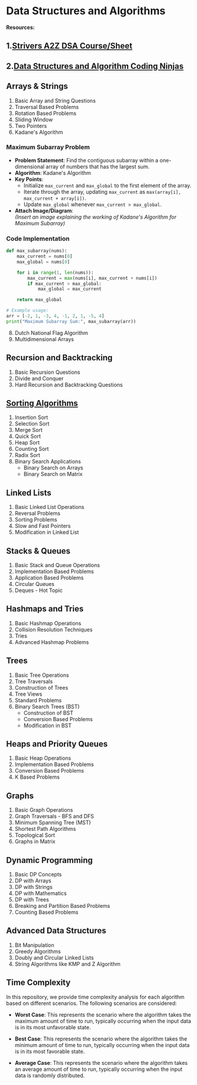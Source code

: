 # Data Structures and Algorithms

**Resources:**
## 1.[Strivers A2Z DSA Course/Sheet](https://takeuforward.org/strivers-a2z-dsa-course/strivers-a2z-dsa-course-sheet-2/)
## 2.[Data Structures and Algorithm Coding Ninjas](https://www.codingninjas.com/studio/guided-paths/data-structures-algorithms?utm_source=youtube&utm_medium=organic&utm_campaign=dsa_roadmap_20_apr)


## Arrays & Strings
1. Basic Array and String Questions
2. Traversal Based Problems
3. Rotation Based Problems
4. Sliding Window
5. Two Pointers
6. Kadane's Algorithm

### **Maximum Subarray Problem**
- **Problem Statement**: Find the contiguous subarray within a one-dimensional array of numbers that has the largest sum.  
- **Algorithm**: Kadane's Algorithm  
- **Key Points**:  
  - Initialize `max_current` and `max_global` to the first element of the array.  
  - Iterate through the array, updating `max_current` as `max(array[i], max_current + array[i])`.  
  - Update `max_global` whenever `max_current > max_global`.  
- **Attach Image/Diagram**:  
  *(Insert an image explaining the working of Kadane's Algorithm for Maximum Subarray)*

### **Code Implementation**
```python
def max_subarray(nums):
    max_current = nums[0]
    max_global = nums[0]

    for i in range(1, len(nums)):
        max_current = max(nums[i], max_current + nums[i])
        if max_current > max_global:
            max_global = max_current

    return max_global

# Example usage:
arr = [-2, 1, -3, 4, -1, 2, 1, -5, 4]
print("Maximum Subarray Sum:", max_subarray(arr))
```
8. Dutch National Flag Algorithm
9. Multidimensional Arrays

## Recursion and Backtracking
1. Basic Recursion Questions
2. Divide and Conquer
3. Hard Recursion and Backtracking Questions

## [Sorting Algorithms](https://github.com/showrin20/Data-Structure-and-Algorithm/tree/main/Sorting%20Algorithms)
1. Insertion Sort
2. Selection Sort
3. Merge Sort
4. Quick Sort
5. Heap Sort
6. Counting Sort
7. Radix Sort
8. Binary Search Applications
   - Binary Search on Arrays
   - Binary Search on Matrix

## Linked Lists
1. Basic Linked List Operations
2. Reversal Problems
3. Sorting Problems
4. Slow and Fast Pointers
5. Modification in Linked List

## Stacks & Queues
1. Basic Stack and Queue Operations
2. Implementation Based Problems
3. Application Based Problems
4. Circular Queues
5. Deques - Hot Topic

## Hashmaps and Tries
1. Basic Hashmap Operations
2. Collision Resolution Techniques
3. Tries
4. Advanced Hashmap Problems

## Trees
1. Basic Tree Operations
2. Tree Traversals
3. Construction of Trees
4. Tree Views
5. Standard Problems
6. Binary Search Trees (BST)
   - Construction of BST
   - Conversion Based Problems
   - Modification in BST

## Heaps and Priority Queues
1. Basic Heap Operations
2. Implementation Based Problems
3. Conversion Based Problems
4. K Based Problems

## Graphs
1. Basic Graph Operations
2. Graph Traversals - BFS and DFS
3. Minimum Spanning Tree (MST)
4. Shortest Path Algorithms
5. Topological Sort
6. Graphs in Matrix

## Dynamic Programming
1. Basic DP Concepts
2. DP with Arrays
3. DP with Strings
4. DP with Mathematics
5. DP with Trees
6. Breaking and Partition Based Problems
7. Counting Based Problems

## Advanced Data Structures
1. Bit Manipulation
2. Greedy Algorithms
3. Doubly and Circular Linked Lists
4. String Algorithms like KMP and Z Algorithm



## Time Complexity
In this repository, we provide time complexity analysis for each algorithm based on different scenarios. The following scenarios are considered:

- **Worst Case**: This represents the scenario where the algorithm takes the maximum amount of time to run, typically occurring when the input data is in its most unfavorable state.

- **Best Case**: This represents the scenario where the algorithm takes the minimum amount of time to run, typically occurring when the input data is in its most favorable state.

- **Average Case**: This represents the scenario where the algorithm takes an average amount of time to run, typically occurring when the input data is randomly distributed.




